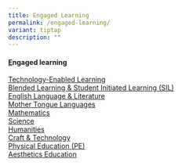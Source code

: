 ```yaml
---
title: Engaged Learning
permalink: /engaged-learning/
variant: tiptap
description: ""
---
```

<h4><strong><u>E</u></strong>ngaged learning</h4>
<p><a href="https://www.assumptionenglish.moe.edu.sg/learning/ict/technology-enabled-learning/" rel="noopener nofollow" target="_blank">Technology-Enabled Learning</a>
<br><a href="https://www.assumptionenglish.moe.edu.sg/learning/blended-learning/" rel="noopener nofollow" target="_blank">Blended Learning &amp; Student Initiated Learning (SIL)</a>
<br><a href="https://www.assumptionenglish.moe.edu.sg/learning/english-language-and-literature/applied-learning-programme/" rel="noopener nofollow" target="_blank">English Language &amp; Literature</a> 
<br><a href="https://www.assumptionenglish.moe.edu.sg/learning/mother-tongue-languages/overview/" rel="noopener nofollow" target="_blank">Mother Tongue Languages</a>
<br><a href="https://www.assumptionenglish.moe.edu.sg/learning/mathematics/" rel="noopener nofollow" target="_blank">Mathematics</a>
<br><a href="https://www.assumptionenglish.moe.edu.sg/learning/science/" rel="noopener nofollow" target="_blank">Science</a>
<br><a href="https://www.assumptionenglish.moe.edu.sg/learning/humanities/" rel="noopener nofollow" target="_blank">Humanities</a>
<br><a href="https://www.assumptionenglish.moe.edu.sg/learning/craft-n-technology/" rel="noopener nofollow" target="_blank">Craft &amp; Technology</a>
<br><a href="https://www.assumptionenglish.moe.edu.sg/learning/physical-education-pe/" rel="noopener nofollow" target="_blank">Physical Education (PE)</a>
<br><a href="https://www.assumptionenglish.moe.edu.sg/learning/aesthetics-education/" rel="noopener nofollow" target="_blank">Aesthetics Education</a>
<br>
</p>